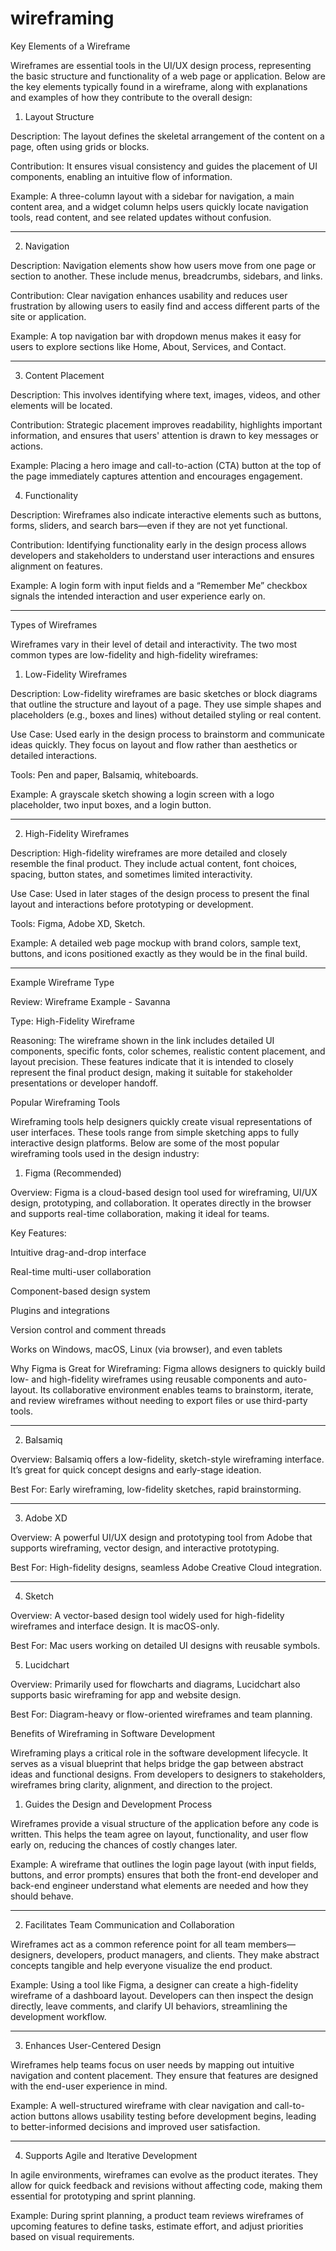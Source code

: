 # wireframing
Key Elements of a Wireframe

Wireframes are essential tools in the UI/UX design process, representing the basic structure and functionality of a web page or application. Below are the key elements typically found in a wireframe, along with explanations and examples of how they contribute to the overall design:

1. Layout Structure

Description: The layout defines the skeletal arrangement of the content on a page, often using grids or blocks.

Contribution: It ensures visual consistency and guides the placement of UI components, enabling an intuitive flow of information.

Example: A three-column layout with a sidebar for navigation, a main content area, and a widget column helps users quickly locate navigation tools, read content, and see related updates without confusion.


---

2. Navigation

Description: Navigation elements show how users move from one page or section to another. These include menus, breadcrumbs, sidebars, and links.

Contribution: Clear navigation enhances usability and reduces user frustration by allowing users to easily find and access different parts of the site or application.

Example: A top navigation bar with dropdown menus makes it easy for users to explore sections like Home, About, Services, and Contact.


---

3. Content Placement

Description: This involves identifying where text, images, videos, and other elements will be located.

Contribution: Strategic placement improves readability, highlights important information, and ensures that users' attention is drawn to key messages or actions.

Example: Placing a hero image and call-to-action (CTA) button at the top of the page immediately captures attention and encourages engagement.


4. Functionality

Description: Wireframes also indicate interactive elements such as buttons, forms, sliders, and search bars—even if they are not yet functional.

Contribution: Identifying functionality early in the design process allows developers and stakeholders to understand user interactions and ensures alignment on features.

Example: A login form with input fields and a “Remember Me” checkbox signals the intended interaction and user experience early on.


---
Types of Wireframes

Wireframes vary in their level of detail and interactivity. The two most common types are low-fidelity and high-fidelity wireframes:

1. Low-Fidelity Wireframes

Description:
Low-fidelity wireframes are basic sketches or block diagrams that outline the structure and layout of a page. They use simple shapes and placeholders (e.g., boxes and lines) without detailed styling or real content.

Use Case:
Used early in the design process to brainstorm and communicate ideas quickly. They focus on layout and flow rather than aesthetics or detailed interactions.

Tools:
Pen and paper, Balsamiq, whiteboards.

Example:
A grayscale sketch showing a login screen with a logo placeholder, two input boxes, and a login button.


---

2. High-Fidelity Wireframes

Description:
High-fidelity wireframes are more detailed and closely resemble the final product. They include actual content, font choices, spacing, button states, and sometimes limited interactivity.

Use Case:
Used in later stages of the design process to present the final layout and interactions before prototyping or development.

Tools:
Figma, Adobe XD, Sketch.

Example:
A detailed web page mockup with brand colors, sample text, buttons, and icons positioned exactly as they would be in the final build.


---

Example Wireframe Type

Review:
Wireframe Example - Savanna

Type:
High-Fidelity Wireframe

Reasoning:
The wireframe shown in the link includes detailed UI components, specific fonts, color schemes, realistic content placement, and layout precision. These features indicate that it is intended to closely represent the final product design, making it suitable for stakeholder presentations or developer handoff.

Popular Wireframing Tools

Wireframing tools help designers quickly create visual representations of user interfaces. These tools range from simple sketching apps to fully interactive design platforms. Below are some of the most popular wireframing tools used in the design industry:

1. Figma (Recommended)

Overview:
Figma is a cloud-based design tool used for wireframing, UI/UX design, prototyping, and collaboration. It operates directly in the browser and supports real-time collaboration, making it ideal for teams.

Key Features:

Intuitive drag-and-drop interface

Real-time multi-user collaboration

Component-based design system

Plugins and integrations

Version control and comment threads

Works on Windows, macOS, Linux (via browser), and even tablets


Why Figma is Great for Wireframing:
Figma allows designers to quickly build low- and high-fidelity wireframes using reusable components and auto-layout. Its collaborative environment enables teams to brainstorm, iterate, and review wireframes without needing to export files or use third-party tools.


---

2. Balsamiq

Overview:
Balsamiq offers a low-fidelity, sketch-style wireframing interface. It’s great for quick concept designs and early-stage ideation.

Best For:
Early wireframing, low-fidelity sketches, rapid brainstorming.


---

3. Adobe XD

Overview:
A powerful UI/UX design and prototyping tool from Adobe that supports wireframing, vector design, and interactive prototyping.

Best For:
High-fidelity designs, seamless Adobe Creative Cloud integration.


---

4. Sketch

Overview:
A vector-based design tool widely used for high-fidelity wireframes and interface design. It is macOS-only.

Best For:
Mac users working on detailed UI designs with reusable symbols.

5. Lucidchart

Overview:
Primarily used for flowcharts and diagrams, Lucidchart also supports basic wireframing for app and website design.

Best For:
Diagram-heavy or flow-oriented wireframes and team planning.

Benefits of Wireframing in Software Development

Wireframing plays a critical role in the software development lifecycle. It serves as a visual blueprint that helps bridge the gap between abstract ideas and functional designs. From developers to designers to stakeholders, wireframes bring clarity, alignment, and direction to the project.

1. Guides the Design and Development Process

Wireframes provide a visual structure of the application before any code is written. This helps the team agree on layout, functionality, and user flow early on, reducing the chances of costly changes later.

Example:
A wireframe that outlines the login page layout (with input fields, buttons, and error prompts) ensures that both the front-end developer and back-end engineer understand what elements are needed and how they should behave.


---

2. Facilitates Team Communication and Collaboration

Wireframes act as a common reference point for all team members—designers, developers, product managers, and clients. They make abstract concepts tangible and help everyone visualize the end product.

Example:
Using a tool like Figma, a designer can create a high-fidelity wireframe of a dashboard layout. Developers can then inspect the design directly, leave comments, and clarify UI behaviors, streamlining the development workflow.


---

3. Enhances User-Centered Design

Wireframes help teams focus on user needs by mapping out intuitive navigation and content placement. They ensure that features are designed with the end-user experience in mind.

Example:
A well-structured wireframe with clear navigation and call-to-action buttons allows usability testing before development begins, leading to better-informed decisions and improved user satisfaction.


---

4. Supports Agile and Iterative Development

In agile environments, wireframes can evolve as the product iterates. They allow for quick feedback and revisions without affecting code, making them essential for prototyping and sprint planning.

Example:
During sprint planning, a product team reviews wireframes of upcoming features to define tasks, estimate effort, and adjust priorities based on visual requirements.


